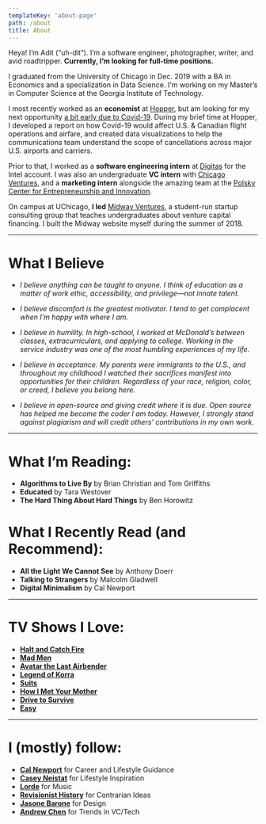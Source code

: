 ```yaml
---
templateKey: 'about-page'
path: /about
title: About 
---
```

Heya! I’m Adit (“uh-dit”). I’m a software engineer, photographer, writer, and avid roadtripper. **Currently, I’m looking for full-time positions.**

I graduated from the University of Chicago in Dec. 2019 with a BA in Economics and a specialization in Data Science. I'm working on my Master’s in Computer Science at the Georgia Institute of Technology.

I most recently worked as an **economist** at [Hopper](https://www.hopper.com/), but am looking for my next opportunity [a bit early due to Covid-19](https://www.linkedin.com/posts/adit-damodaran-1a0245108_covid19-chicago-classof2020-activity-6658772356833648641-994u). During my brief time at Hopper, I developed a report on how Covid-19 would affect U.S. & Canadian flight operations and airfare, and created data visualizations to help the communications team understand the scope of cancellations across major U.S. airports and carriers.

Prior to that, I worked as a **software engineering intern** at [Digitas](https://www.digitas.com/en-us) for the Intel account. I was also an undergraduate **VC intern** with [Chicago Ventures](http://chicagoventures.com/), and a **marketing intern** alongside the amazing team at the [Polsky Center for Entrepreneurship and Innovation](https://polsky.uchicago.edu/).

On campus at UChicago, **I led** [Midway Ventures](http://www.midwayvc.com/), a student-run startup consulting group that teaches undergraduates about venture capital financing. I built the Midway website myself during the summer of 2018.

<hr>

# What I Believe

- *I believe anything can be taught to anyone. I think of education as a matter of work ethic, accessibility, and privilege—not innate talent.*

- *I believe discomfort is the greatest motivator. I tend to get complacent when I’m happy with where I am.*

- *I believe in humility. In high-school, I worked at McDonald’s between classes, extracurriculars, and applying to college. Working in the service industry was one of the most humbling experiences of my life.*

- *I believe in acceptance. My parents were immigrants to the U.S., and throughout my childhood I watched their sacrifices manifest into opportunities for their children. Regardless of your race, religion, color, or creed, I believe you belong here.*

- *I believe in open-source and giving credit where it is due. Open source has helped me become the coder I am today. However, I strongly stand against plagiarism and will credit others' contributions in my own work.*

<hr>

# What I’m Reading:
- **Algorithms to Live By** by Brian Christian and Tom Griffiths
- **Educated** by Tara Westover
- **The Hard Thing About Hard Things** by Ben Horowitz

# What I Recently Read (and Recommend):
- **All the Light We Cannot See** by Anthony Doerr
- **Talking to Strangers** by Malcolm Gladwell
- **Digital Minimalism** by Cal Newport

<hr>

# TV Shows I Love:
- **[Halt and Catch Fire](https://en.wikipedia.org/wiki/Halt_and_Catch_Fire_(TV_series))**
- **[Mad Men](https://en.wikipedia.org/wiki/Mad_Men)**
- **[Avatar the Last Airbender](https://en.wikipedia.org/wiki/Avatar:_The_Last_Airbender)**
- **[Legend of Korra](https://en.wikipedia.org/wiki/The_Legend_of_Korra)**
- **[Suits](https://en.wikipedia.org/wiki/Suits_(American_TV_series))**
- **[How I Met Your Mother](https://en.wikipedia.org/wiki/How_I_Met_Your_Mother)**
- **[Drive to Survive](https://en.wikipedia.org/wiki/Formula_1:_Drive_to_Survive)**
- **[Easy](https://en.wikipedia.org/wiki/Easy_(TV_series))**

<hr>

# I (mostly) follow:
- **[Cal Newport](http://www.calnewport.com/)** for Career and Lifestyle Guidance
- **[Casey Neistat](https://www.youtube.com/user/caseyneistat)** for Lifestyle Inspiration
- **[Lorde](https://www.lorde.co.nz/)** for Music
- **[Revisionist History](http://revisionisthistory.com/)** for Contrarian Ideas
- **[Jasone Barone](https://twitter.com/jasonbarone)** for Design
- **[Andrew Chen](https://andrewchen.co/list-of-essays/)** for Trends in VC/Tech